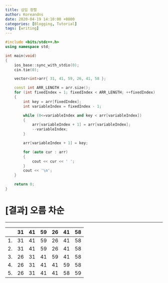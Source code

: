```yaml
---
title: 삽입 정렬
author: Koreandns
date: 2020-04-19 14:10:00 +0800
categories: [Blogging, Tutorial]
tags: [writing]
---
```


```c++
#include <bits/stdc++.h>
using namespace std;

int main(void)
{
	ios_base::sync_with_stdio(0);
	cin.tie(0);

	vector<int>arr{ 31, 41, 59, 26, 41, 58 };

	const int ARR_LENGTH = arr.size();
	for (int fixedIndex = 1; fixedIndex < ARR_LENGTH; ++fixedIndex)
	{
		int key = arr[fixedIndex];
		int variableIndex = fixedIndex - 1;

		while (0<=variableIndex and key < arr[variableIndex])
		{
			arr[variableIndex + 1] = arr[variableIndex];
			--variableIndex;
		}

		arr[variableIndex + 1] = key;

		for (auto cur : arr)
		{
			cout << cur << ' ';
		}
		cout << '\n';
	}

	return 0;
}
```



# [결과] 오름 차순

------



|      |  31  |  41  |  59  |  26  |  41  |  58  |
| :--: | :--: | :--: | :--: | :--: | :--: | :--: |
|  1.  |  31  |  41  |  59  |  26  |  41  |  58  |
|  2.  |  31  |  41  |  59  |  26  |  41  |  58  |
|  3.  |  26  |  31  |  41  |  59  |  41  |  58  |
|  4.  |  26  |  31  |  41  |  41  |  59  |  58  |
|  5.  |  26  |  31  |  41  |  41  |  58  |  59  |